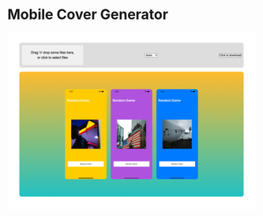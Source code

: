 # Mobile Cover Generator

<center>
    <img src="./screenshots/image.png" alt="Project's screenshot">
</center>
